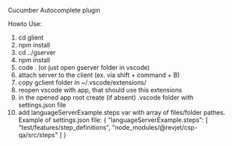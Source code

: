 Cucumber Autocomplete plugin

Howto Use:
1) cd glient
2) npm install
3) cd ../gserver
4) npm install
5) code . (or just open gserver folder in vscode)
6) attach server to the client (ex. via shift + command + B)
7) copy gclient folder in ~/.vscode/extensions/
8) reopen vscode with app, that should use this extensions
9) in the opened app root create (if absent) .vscode folder with settings.json file
10) add languageServerExample.steps var with array of files/folder pathes. Example of settings.json file:
{
    "languageServerExample.steps": [
        "test/features/step_definitions",
        "node_modules/@revjet/csp-qa/src/steps"
    ]
}